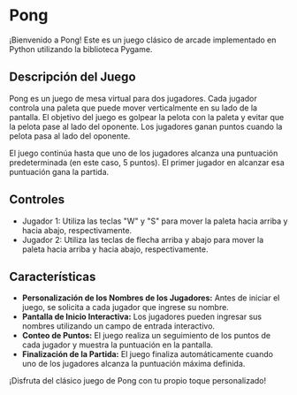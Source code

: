 # Pong

¡Bienvenido a Pong! Este es un juego clásico de arcade implementado en Python utilizando la biblioteca Pygame.

## Descripción del Juego

Pong es un juego de mesa virtual para dos jugadores. Cada jugador controla una paleta que puede mover verticalmente en su lado de la pantalla. El objetivo del juego es golpear la pelota con la paleta y evitar que la pelota pase al lado del oponente. Los jugadores ganan puntos cuando la pelota pasa al lado del oponente.

El juego continúa hasta que uno de los jugadores alcanza una puntuación predeterminada (en este caso, 5 puntos). El primer jugador en alcanzar esa puntuación gana la partida.

## Controles

- Jugador 1: Utiliza las teclas "W" y "S" para mover la paleta hacia arriba y hacia abajo, respectivamente.
- Jugador 2: Utiliza las teclas de flecha arriba y abajo para mover la paleta hacia arriba y hacia abajo, respectivamente.

## Características

- **Personalización de los Nombres de los Jugadores:** Antes de iniciar el juego, se solicita a cada jugador que ingrese su nombre.
- **Pantalla de Inicio Interactiva:** Los jugadores pueden ingresar sus nombres utilizando un campo de entrada interactivo.
- **Conteo de Puntos:** El juego realiza un seguimiento de los puntos de cada jugador y muestra la puntuación en la pantalla.
- **Finalización de la Partida:** El juego finaliza automáticamente cuando uno de los jugadores alcanza la puntuación máxima definida.

¡Disfruta del clásico juego de Pong con tu propio toque personalizado!
